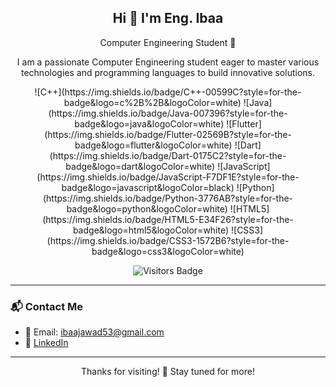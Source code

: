 <h2 align="center">Hi 👋 I'm Eng. Ibaa</h2>

<p align="center">
 Computer Engineering Student 💜
</p>

<p align="center">
I am a passionate Computer Engineering student eager to master various technologies and programming languages to build innovative solutions.
</p>

<p align="center">
  ![C++](https://img.shields.io/badge/C++-00599C?style=for-the-badge&logo=c%2B%2B&logoColor=white)
  ![Java](https://img.shields.io/badge/Java-007396?style=for-the-badge&logo=java&logoColor=white)
  ![Flutter](https://img.shields.io/badge/Flutter-02569B?style=for-the-badge&logo=flutter&logoColor=white)
  ![Dart](https://img.shields.io/badge/Dart-0175C2?style=for-the-badge&logo=dart&logoColor=white)
  ![JavaScript](https://img.shields.io/badge/JavaScript-F7DF1E?style=for-the-badge&logo=javascript&logoColor=black)
  ![Python](https://img.shields.io/badge/Python-3776AB?style=for-the-badge&logo=python&logoColor=white)
  ![HTML5](https://img.shields.io/badge/HTML5-E34F26?style=for-the-badge&logo=html5&logoColor=white)
  ![CSS3](https://img.shields.io/badge/CSS3-1572B6?style=for-the-badge&logo=css3&logoColor=white)
</p>

<p align="center">
  <img src="https://visitor-badge.laobi.icu/badge?page_id=IbaaKlaibi.IbaaKlaibi" alt="Visitors Badge" />
</p>

---

### 📬 Contact Me

- 📧 Email: [ibaajawad53@gmail.com](mailto:ibaajawad53@gmail.com)  
- 💼 [LinkedIn](https://www.linkedin.com/in/iba-a-klaibi-8b2653342)

---

<p align="center">
Thanks for visiting! 🌸  
Stay tuned for more!
</p>
